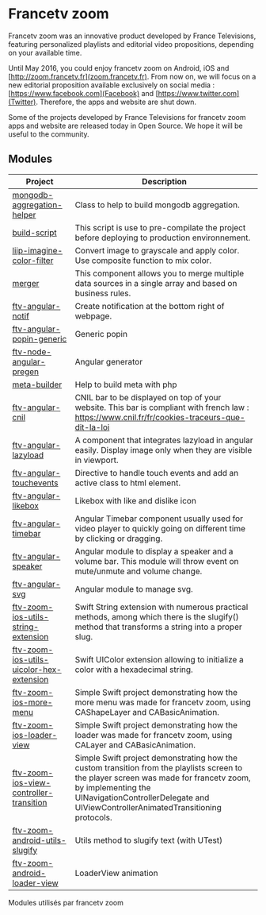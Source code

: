 # Francetv zoom

Francetv zoom was an innovative product developed by France Televisions, featuring personalized playlists and editorial video propositions, depending on your available time.
 
Until May 2016, you could enjoy francetv zoom on Android, iOS and [http://zoom.francetv.fr](zoom.francetv.fr). From now on, we will focus on a new editorial proposition available exclusively on social media : [https://www.facebook.com](Facebook) and [https://www.twitter.com](Twitter). Therefore, the apps and website are shut down.
 
Some of the projects developed by France Televisions for francetv zoom apps and website are released today in Open Source. We hope it will be useful to the community. 

## Modules

|Project|Description|
|-------|-----------|
|[mongodb-aggregation-helper](https://gitlab.ftven.net/team-infini/mongodb-aggregation-helper)|Class to help to build mongodb aggregation.|
|[build-script](https://gitlab.ftven.net/team-infini/build-script)|This script is use to pre-compilate the project before deploying to production environnement.|
|[liip-imagine-color-filter](https://gitlab.ftven.net/team-infini/liip-imagine-color-filter)|Convert image to grayscale and apply color. Use composite function to mix color.|
|[merger](https://gitlab.ftven.net/team-infini/merger)|This component allows you to merge multiple data sources in a single array and based on business rules.|
|[ftv-angular-notif](https://gitlab.ftven.net/team-infini/ftv-angular-notif)|Create notification at the bottom right of webpage.|
|[ftv-angular-popin-generic](https://gitlab.ftven.net/team-infini/ftv-angular-popin-generic)|Generic popin|
|[ftv-node-angular-pregen](https://gitlab.ftven.net/team-infini/ftv-node-angular-pregen)|Angular generator|
|[meta-builder](https://gitlab.ftven.net/team-infini/meta-builder)|Help to build meta with php|
|[ftv-angular-cnil](https://gitlab.ftven.net/team-infini/ftv-angular-cnil)|CNIL bar to be displayed on top of your website. This bar is compliant with french law : https://www.cnil.fr/fr/cookies-traceurs-que-dit-la-loi|
|[ftv-angular-lazyload](https://gitlab.ftven.net/team-infini/ftv-angular-lazyload)|A component that integrates lazyload in angular easily. Display image only when they are visible in viewport.|
|[ftv-angular-touchevents](https://gitlab.ftven.net/team-infini/ftv-angular-touchevents)|Directive to handle touch events and add an active class to html element.|
|[ftv-angular-likebox](https://gitlab.ftven.net/team-infini/ftv-angular-likebox)|Likebox with like and dislike icon|
|[ftv-angular-timebar](https://gitlab.ftven.net/team-infini/ftv-angular-timebar)|Angular Timebar component usually used for video player to quickly going on different time by clicking or dragging.|
|[ftv-angular-speaker](https://gitlab.ftven.net/team-infini/ftv-angular-speaker)|Angular module to display a speaker and a volume bar. This module will throw event on mute/unmute and volume change.|
|[ftv-angular-svg](https://gitlab.ftven.net/team-infini/ftv-angular-svg)|Angular module to manage svg.|
|[ftv-zoom-ios-utils-string-extension](https://gitlab.ftven.net/team-infini/ftv-zoom-ios-utils-string-extension)|Swift String extension with numerous practical methods, among which there is the slugify() method that transforms a string into a proper slug.|
|[ftv-zoom-ios-utils-uicolor-hex-extension](https://gitlab.ftven.net/team-infini/ftv-zoom-ios-utils-uicolor-hex-extension)|Swift UIColor extension allowing to initialize a color with a hexadecimal string.|
|[ftv-zoom-ios-more-menu](https://gitlab.ftven.net/team-infini/ftv-zoom-ios-more-menu)|Simple Swift project demonstrating how the more menu was made for francetv zoom, using CAShapeLayer and CABasicAnimation.|
|[ftv-zoom-ios-loader-view](https://gitlab.ftven.net/team-infini/ftv-zoom-ios-loader-view)|Simple Swift project demonstrating how the loader was made for francetv zoom, using CALayer and CABasicAnimation.|
|[ftv-zoom-ios-view-controller-transition](https://gitlab.ftven.net/team-infini/ftv-zoom-ios-view-controller-transition)|Simple Swift project demonstrating how the custom transition from the playlists screen to the player screen was made for francetv zoom, by implementing the UINavigationControllerDelegate and UIViewControllerAnimatedTransitioning protocols.|
|[ftv-zoom-android-utils-slugify](https://gitlab.ftven.net/team-infini/ftv-zoom-android-utils-slugify)|Utils method to slugify text (with UTest)|
|[ftv-zoom-android-loader-view](https://gitlab.ftven.net/team-infini/ftv-zoom-android-loader-view)|LoaderView animation|

Modules utilisés par francetv zoom